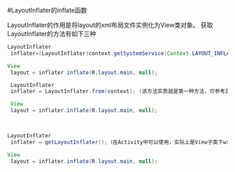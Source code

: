 #LayoutInflater的inflate函数

LayoutInflater的作用是将layout的xml布局文件实例化为View类对象。
获取LayoutInflater的方法有如下三种

```java
LayoutInflater
 inflater=(LayoutInflater)context.getSystemService(Context.LAYOUT_INFLATER_SERVICE);

View
 layout = inflater.inflate(R.layout.main, null);

 LayoutInflater
 inflater = LayoutInflater.from(context); (该方法实质就是第一种方法，可参考源代码)

 View
 layout = inflater.inflate(R.layout.main, null);

 

LayoutInflater
 inflater = getLayoutInflater();（在Activity中可以使用，实际上是View子类下window的一个函数）

View
 layout = inflater.inflate(R.layout.main, null);
```